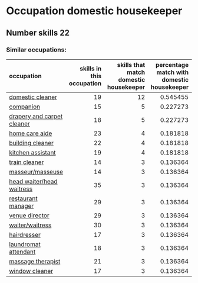 # Occupation domestic housekeeper
## Number skills 22
### Similar occupations:
| occupation                                                  |   skills in this occupation |   skills that match domestic housekeeper |   percentage match with domestic housekeeper |   skills not in domestic housekeeper |
|:------------------------------------------------------------|----------------------------:|-----------------------------------------:|---------------------------------------------:|-------------------------------------:|
| [domestic cleaner](domestic_cleaner.md)                     |                          19 |                                       12 |                                     0.545455 |                                    7 |
| [companion](companion.md)                                   |                          15 |                                        5 |                                     0.227273 |                                   10 |
| [drapery and carpet cleaner](drapery_and_carpet_cleaner.md) |                          18 |                                        5 |                                     0.227273 |                                   13 |
| [home care aide](home_care_aide.md)                         |                          23 |                                        4 |                                     0.181818 |                                   19 |
| [building cleaner](building_cleaner.md)                     |                          22 |                                        4 |                                     0.181818 |                                   18 |
| [kitchen assistant](kitchen_assistant.md)                   |                          19 |                                        4 |                                     0.181818 |                                   15 |
| [train cleaner](train_cleaner.md)                           |                          14 |                                        3 |                                     0.136364 |                                   11 |
| [masseur/masseuse](masseur-masseuse.md)                     |                          14 |                                        3 |                                     0.136364 |                                   11 |
| [head waiter/head waitress](head_waiter-head_waitress.md)   |                          35 |                                        3 |                                     0.136364 |                                   32 |
| [restaurant manager](restaurant_manager.md)                 |                          29 |                                        3 |                                     0.136364 |                                   26 |
| [venue director](venue_director.md)                         |                          29 |                                        3 |                                     0.136364 |                                   26 |
| [waiter/waitress](waiter-waitress.md)                       |                          30 |                                        3 |                                     0.136364 |                                   27 |
| [hairdresser](hairdresser.md)                               |                          17 |                                        3 |                                     0.136364 |                                   14 |
| [laundromat attendant](laundromat_attendant.md)             |                          18 |                                        3 |                                     0.136364 |                                   15 |
| [massage therapist](massage_therapist.md)                   |                          21 |                                        3 |                                     0.136364 |                                   18 |
| [window cleaner](window_cleaner.md)                         |                          17 |                                        3 |                                     0.136364 |                                   14 |
